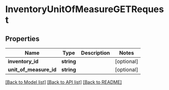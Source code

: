 # InventoryUnitOfMeasureGETRequest

## Properties
Name | Type | Description | Notes
------------ | ------------- | ------------- | -------------
**inventory_id** | **string** |  | [optional] 
**unit_of_measure_id** | **string** |  | [optional] 

[[Back to Model list]](../README.md#documentation-for-models) [[Back to API list]](../README.md#documentation-for-api-endpoints) [[Back to README]](../README.md)


